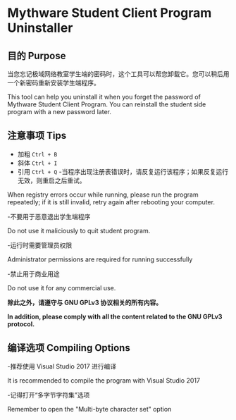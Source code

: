 # Mythware Student Client Program Uninstaller
## 目的 Purpose
当您忘记极域网络教室学生端的密码时，这个工具可以帮您卸载它。您可以稍后用一个新密码重新安装学生端程序。

This tool can help you uninstall it when you forget the password of Mythware Student Client Program. You can reinstall the student side program with a new password later.

## 注意事项 Tips
 - 加粗    `Ctrl + B` 
 - 斜体    `Ctrl + I` 
 - 引用    `Ctrl + Q`
-当程序出现注册表错误时，请反复运行该程序；如果反复运行无效，则重启之后重试。

 When registry errors occur while running, please run the program repeatedly; if it is still invalid, retry again after rebooting your computer.
 
 -不要用于恶意退出学生端程序

 Do not use it maliciously to quit student program.
 
 -运行时需要管理员权限

 Administrator permissions are required for running successfully
 
 -禁止用于商业用途

 Do not use it for any commercial use.

__除此之外，请遵守与 GNU GPLv3 协议相关的所有内容。__

__In addition, please comply with all the content related to the GNU GPLv3 protocol.__

## 编译选项 Compiling Options
 -推荐使用 Visual Studio 2017 进行编译

 It is recommended to compile the program with Visual Studio 2017
 
 -记得打开“多字节字符集”选项

 Remember to open the "Multi-byte character set" option
